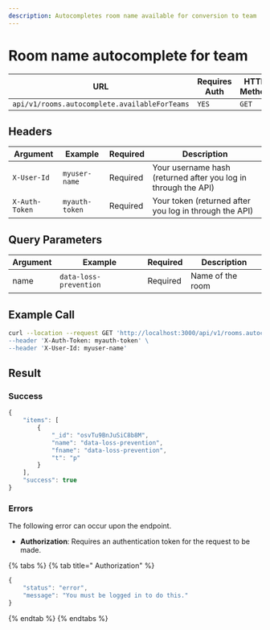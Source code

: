 ```yaml
---
description: Autocompletes room name available for conversion to team
---
```


# Room name autocomplete for team

| URL                                           | Requires Auth | HTTP Method |
| --------------------------------------------- | ------------- | ----------- |
| `api/v1/rooms.autocomplete.availableForTeams` | `YES`         | `GET`       |

## Headers

| Argument       | Example        | Required | Description                                                    |
| -------------- | -------------- | -------- | -------------------------------------------------------------- |
| `X-User-Id`    | `myuser-name`  | Required | Your username hash (returned after you log in through the API) |
| `X-Auth-Token` | `myauth-token` | Required | Your token (returned after you log in through the API)         |

## Query Parameters

| Argument | Example                | Required | Description      |
| -------- | ---------------------- | -------- | ---------------- |
| name     | `data-loss-prevention` | Required | Name of the room |

## Example Call

```bash
curl --location --request GET 'http://localhost:3000/api/v1/rooms.autocomplete.availableForTeams?name=data-loss-prevention\
--header 'X-Auth-Token: myauth-token' \
--header 'X-User-Id: myuser-name'
```

## Result

### Success

```javascript
{
    "items": [
        {
            "_id": "osvTu9BnJuSiC8b8M",
            "name": "data-loss-prevention",
            "fname": "data-loss-prevention",
            "t": "p"
        }
    ],
    "success": true
}
```

### Errors

The following error can occur upon the endpoint.

* **Authorization**: Requires an authentication token for the request to be made.

{% tabs %}
{% tab title=" Authorization" %}
```javascript
{
    "status": "error",
    "message": "You must be logged in to do this."
}
```
{% endtab %}
{% endtabs %}
